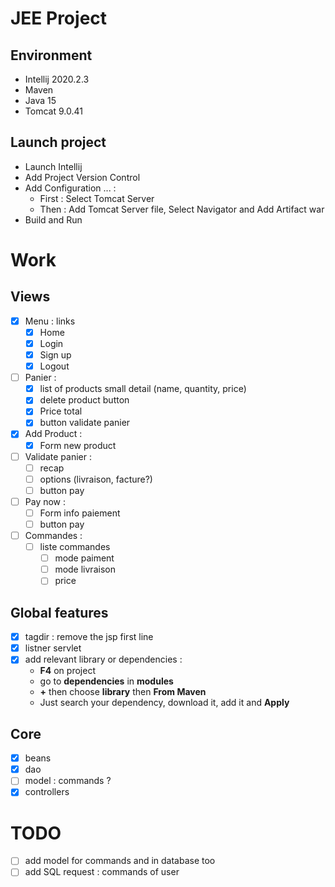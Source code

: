 # JEE Project

## Environment
+ Intellij 2020.2.3
+ Maven
+ Java 15
+ Tomcat 9.0.41

## Launch project
+ Launch Intellij
+ Add Project Version Control
+ Add Configuration ... :
    + First : Select Tomcat Server
    + Then : Add Tomcat Server file, Select Navigator and Add Artifact war
+ Build and Run
 
# Work 

## Views
+ [x] Menu : links
  + [x] Home
  + [x] Login
  + [x] Sign up
  + [x] Logout
+ [ ] Panier :
  + [x] list of products small detail (name, quantity, price)
  + [x] delete product button
  + [x] Price total
  + [x] button validate panier
+ [x] Add Product :
  + [x] Form new product
+ [ ] Validate panier :
  + [ ] recap
  + [ ] options (livraison, facture?)
  + [ ] button pay
+ [ ] Pay now :
  + [ ] Form info paiement
  + [ ] button pay
+ [ ] Commandes :
  + [ ] liste commandes
    + [ ] mode paiment
    + [ ] mode livraison
    + [ ] price

## Global features
+ [x] tagdir : remove the jsp first line
+ [x] listner servlet
+ [x] add relevant library or dependencies :
  + **F4** on project 
  + go to **dependencies** in **modules**
  + **+** then choose **library** then **From Maven**
  + Just search your dependency, download it, add it and **Apply**
  


## Core
+ [x] beans 
+ [x] dao
+ [ ] model : commands ?
+ [x] controllers

# TODO
+ [ ] add model for commands and in database too
+ [ ] add SQL request : commands of user